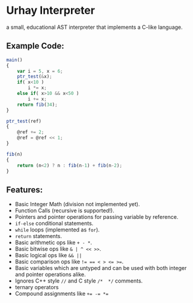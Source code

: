 # Urhay Interpreter
a small, educational AST interpreter that implements a C-like language.

## Example Code:
```javascript
main()
{
	var i = 5, x = 6;
	ptr_test(&x);
	if( x<10 )
		i *= x;
	else if( x>10 && x<50 )
		i += x;
	return fib(34);
}

ptr_test(ref)
{
	@ref += 2;
	@ref = @ref << 1;
}

fib(n)
{
	return (n<2) ? n : fib(n-1) + fib(n-2);
}
```

## Features:
* Basic Integer Math (division not implemented yet).
* Function Calls (recursive is supported!).
* Pointers and pointer operations for passing variable by reference.
* `if-else` conditional statements.
* `while` loops (implemented as `for`).
* `return` statements.
* Basic arithmetic ops like `+ - *`.
* Basic bitwise ops like `& | ^ << >>`.
* Basic logical ops like `&& ||`
* Basic comparison ops like `!= == < > <= >=`.
* Basic variables which are untyped and can be used with both integer and pointer operations alike.
* Ignores C++ style `//` and C style `/*  */` comments.
* ternary operators
* Compound assignments like `+= -= *=`
